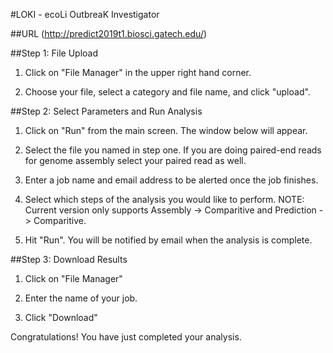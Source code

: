 #LOKI - ecoLi OutbreaK Investigator

##URL
(http://predict2019t1.biosci.gatech.edu/)

##Step 1: File Upload
1. Click on "File Manager" in the upper right hand corner.

2. Choose your file, select a category and file name, and click "upload".


##Step 2: Select Parameters and Run Analysis
1. Click on "Run" from the main screen. The window below will appear.

2. Select the file you named in step one. If you are doing paired-end reads for genome assembly select your paired read as well.

3. Enter a job name and email address to be alerted once the job finishes.

4. Select which steps of the analysis you would like to perform. NOTE: Current version only supports Assembly -> Comparitive and Prediction -> Comparitive.

5. Hit "Run". You will be notified by email when the analysis is complete.


##Step 3: Download Results

1. Click on "File Manager"

2. Enter the name of your job.

3. Click "Download"

Congratulations! You have just completed your analysis.